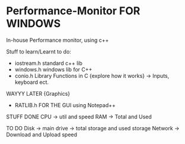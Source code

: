 # Performance-Monitor FOR WINDOWS
In-house Performance monitor, using c++

Stuff to learn/Learnt to do:
 - iostream.h standard c++ lib
 - windows.h windows lib for C++
 - conio.h Library Functions in C {explore how it works} -> Inputs, keyboard ect.

WAYYY LATER {Graphics}
 - RATLIB.h FOR THE GUI using Notepad++

STUFF DONE
CPU -> util and speed
RAM -> Total and Used

TO DO
Disk -> main drive -> total storage and used storage
Network -> Download and Upload speed